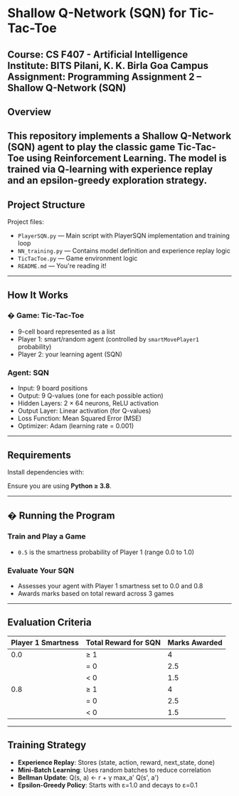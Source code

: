 #  Shallow Q-Network (SQN) for Tic-Tac-Toe

**Course**: CS F407 - Artificial Intelligence  
**Institute**: BITS Pilani, K. K. Birla Goa Campus  
**Assignment**: Programming Assignment 2 – Shallow Q-Network (SQN)  
---
##  Overview

This repository implements a **Shallow Q-Network (SQN)** agent to play the classic game **Tic-Tac-Toe** using **Reinforcement Learning**. The model is trained via Q-learning with experience replay and an epsilon-greedy exploration strategy.
---

## Project Structure

Project files:
- `PlayerSQN.py` — Main script with PlayerSQN implementation and training loop  
- `NN_training.py` — Contains model definition and experience replay logic  
- `TicTacToe.py` — Game environment logic      
- `README.md` — You're reading it!

---

##  How It Works

### � Game: Tic-Tac-Toe

- 9-cell board represented as a list  
- Player 1: smart/random agent (controlled by `smartMovePlayer1` probability)  
- Player 2: your learning agent (SQN)

###  Agent: SQN

- Input: 9 board positions  
- Output: 9 Q-values (one for each possible action)  
- Hidden Layers: 2 × 64 neurons, ReLU activation  
- Output Layer: Linear activation (for Q-values)  
- Loss Function: Mean Squared Error (MSE)  
- Optimizer: Adam (learning rate = 0.001)

---

##  Requirements

Install dependencies with:


Ensure you are using **Python ≥ 3.8**.

---

## � Running the Program

###  Train and Play a Game


- `0.5` is the smartness probability of Player 1 (range 0.0 to 1.0)

### Evaluate Your SQN


- Assesses your agent with Player 1 smartness set to 0.0 and 0.8  
- Awards marks based on total reward across 3 games

---

##  Evaluation Criteria

| Player 1 Smartness | Total Reward for SQN | Marks Awarded |
|--------------------|----------------------|----------------|
| 0.0                | ≥ 1                  | 4              |
|                    | = 0                  | 2.5            |
|                    | < 0                  | 1.5            |
| 0.8                | ≥ 1                  | 4              |
|                    | = 0                  | 2.5            |
|                    | < 0                  | 1.5            |

---

##  Training Strategy

- **Experience Replay**: Stores (state, action, reward, next_state, done)  
- **Mini-Batch Learning**: Uses random batches to reduce correlation  
- **Bellman Update**: Q(s, a) ← r + γ max_a' Q(s', a')  
- **Epsilon-Greedy Policy**: Starts with ε=1.0 and decays to ε=0.1


